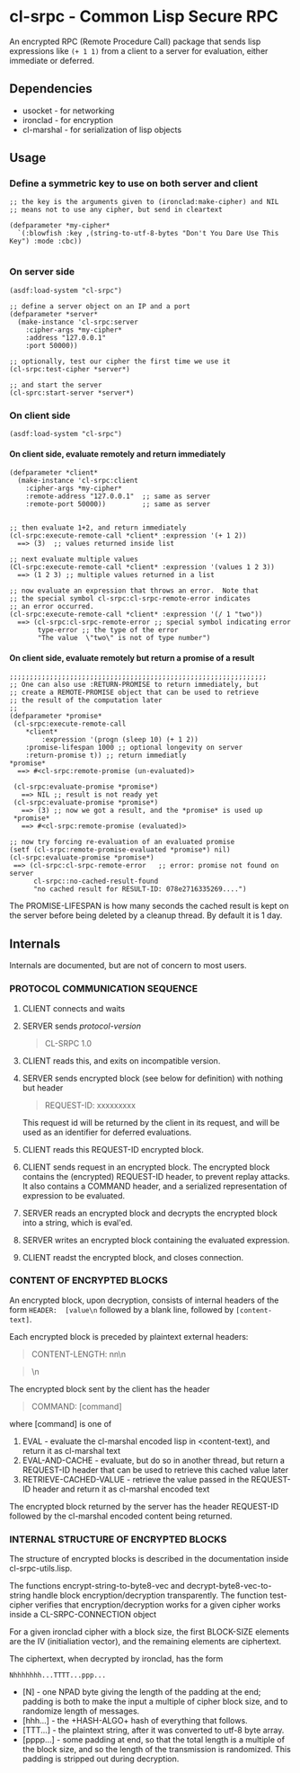 # cl-srpc - Common Lisp Secure RPC 

An encrypted RPC (Remote Procedure Call) package that sends lisp expressions like
`(+ 1 1)` from a client to a server for evaluation, either immediate or deferred.

## Dependencies

* usocket  - for networking
* ironclad  - for encryption
* cl-marshal - for serialization of lisp objects


## Usage

### Define a symmetric key to use on both server and client

````
;; the key is the arguments given to (ironclad:make-cipher) and NIL
;; means not to use any cipher, but send in cleartext

(defparameter *my-cipher*
  `(:blowfish :key ,(string-to-utf-8-bytes "Don't You Dare Use This Key") :mode :cbc))


````

### On server side

```
(asdf:load-system "cl-srpc")

;; define a server object on an IP and a port
(defparameter *server*
  (make-instance 'cl-srpc:server
    :cipher-args *my-cipher* 
    :address "127.0.0.1"  
    :port 50000))

;; optionally, test our cipher the first time we use it
(cl-srpc:test-cipher *server*)

;; and start the server
(cl-sprc:start-server *server*)
````

###  On client side
````
(asdf:load-system "cl-srpc")
````

#### On client side, evaluate remotely and return immediately
````
(defparameter *client*
  (make-instance 'cl-srpc:client
    :cipher-args *my-cipher*
    :remote-address "127.0.0.1"  ;; same as server
    :remote-port 50000))         ;; same as server


;; then evaluate 1+2, and return immediately
(cl-srpc:execute-remote-call *client* :expression '(+ 1 2))
  ==> (3)  ;; values returned inside list

;; next evaluate multiple values
(Cl-srpc:execute-remote-call *client* :expression '(values 1 2 3))
  ==> (1 2 3) ;; multiple values returned in a list

;; now evaluate an expression that throws an error.  Note that
;; the special symbol cl-srpc:cl-srpc-remote-error indicates
;; an error occurred.
(cl-srpc:execute-remote-call *client* :expression '(/ 1 "two"))
  ==> (cl-srpc:cl-srpc-remote-error ;; special symbol indicating error
       type-error ;; the type of the error
       "The value  \"two\" is not of type number")
````

#### On client side, evaluate remotely but return a promise of a result
````
;;;;;;;;;;;;;;;;;;;;;;;;;;;;;;;;;;;;;;;;;;;;;;;;;;;;;;;;;;;;;;;;
;; One can also use :RETURN-PROMISE to return immediately, but
;; create a REMOTE-PROMISE object that can be used to retrieve
;; the result of the computation later
;;
(defparameter *promise*
 (cl-srpc:execute-remote-call
	*client*
        :expression '(progn (sleep 10) (+ 1 2))
	:promise-lifespan 1000 ;; optional longevity on server
	:return-promise t)) ;; return immediatly
*promise*			      
  ==> #<cl-srpc:remote-promise (un-evaluated)>

 (cl-srpc:evaluate-promise *promise*)
   ==> NIL ;; result is not ready yet
 (cl-srpc:evaluate-promise *promise*)
   ==> (3) ;; now we got a result, and the *promise* is used up
 *promise*			      
   ==> #<cl-srpc:remote-promise (evaluated)>

;; now try forcing re-evaluation of an evaluated promise
(setf (cl-srpc:remote-promise-evaluated *promise*) nil)
(cl-srpc:evaluate-promise *promise*)
 ==> (cl-srpc:cl-srpc-remote-error   ;; error: promise not found on server
      cl-srpc::no-cached-result-found
      "no cached result for RESULT-ID: 078e2716335269....")

````
The PROMISE-LIFESPAN is how many seconds the cached result is kept
on the server before being deleted by a cleanup thread. By
default it is 1 day.



## Internals

Internals are documented, but are not of concern to most users.

### PROTOCOL COMMUNICATION SEQUENCE 

1.  CLIENT connects and waits
2.  SERVER sends *protocol-version*

    >CL-SRPC 1.0

3. CLIENT reads this, and exits on incompatible version.

4.  SERVER sends encrypted block (see below for definition) with nothing but header

    > REQUEST-ID: xxxxxxxxx
    
    This request id will be returned by the client in its request, and will
    be used as an identifier for deferred evaluations.

5. CLIENT reads this REQUEST-ID encrypted block.
   
6. CLIENT sends request in an encrypted block.   The encrypted block contains the
    (encrypted) REQUEST-ID header, to prevent replay attacks.  It also contains
    a COMMAND header, and a serialized representation of expression to be
    evaluated.
   
7. SERVER reads an encrypted block and decrypts the encrypted block
    into a string, which is eval'ed.
   
8. SERVER writes an encrypted block containing the evaluated expression.
   
9. CLIENT readst the encrypted block, and closes connection.



### CONTENT OF ENCRYPTED BLOCKS 

An encrypted block, upon decryption, consists of internal headers of the form
``HEADER:  [value\n`` followed by a blank line, followed by ``[content-text]``.

Each encrypted block is preceded by plaintext external headers:

  >CONTENT-LENGTH: nn\n
  
  >\n

The encrypted block sent by the client has the header

  >COMMAND: [command]
  
where [command] is one of

  1) EVAL - evaluate the cl-marshal encoded lisp in <content-text),
     and return  it as cl-marshal text
  2) EVAL-AND-CACHE - evaluate, but do so in another thread, but return
     a REQUEST-ID header that can be used to retrieve this cached value later
  3) RETRIEVE-CACHED-VALUE - retrieve the value passed in the
     REQUEST-ID header and return it as cl-marshal encoded text

The encrypted block returned by the server has the header REQUEST-ID
followed by the cl-marshal encoded content being returned.



### INTERNAL STRUCTURE OF ENCRYPTED BLOCKS

The structure of encrypted blocks is described in the documentation
inside cl-srpc-utils.lisp.

The functions  encrypt-string-to-byte8-vec and decrypt-byte8-vec-to-string
handle block encryption/decryption transparently.   The function
test-cipher verifies that encryption/decryption works for a given cipher works
inside a CL-SRPC-CONNECTION object

For a given ironclad cipher with a block size, the first BLOCK-SIZE
elements are the IV (initialiation vector), and the remaining elements
are ciphertext.

The ciphertext, when decrypted by ironclad, has the form

   ``Nhhhhhhh...TTTT...ppp...``

  *  [N] - one NPAD byte giving the length of the padding at the end; padding
     is both to make the input a multiple of cipher block size, and to randomize
     length of messages.
  *  [hhh...] - the +HASH-ALGO+ hash of everything that follows.
  *  [TTT...] - the plaintext string, after it was converted to utf-8 byte array.
  *  [pppp...] - some padding at end, so that the total length is a multiple of the block
     size, and so the length of the transmission is randomized.  This
     padding is stripped out during decryption.



   
